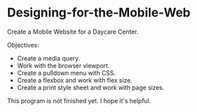 # Designing-for-the-Mobile-Web
Create a Mobile Website for a Daycare Center.

Objectives:
- Create a media query.
- Work with the browser viewport.
- Create a pulldown menu with CSS.
- Create a flexbox and work with flex size.
- Create a print style sheet and work with page sizes.

This program is not finished yet. I hope it's helpful.

